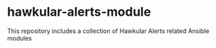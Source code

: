 # hawkular-alerts-module

This repository includes a collection of Hawkular Alerts related Ansible modules
